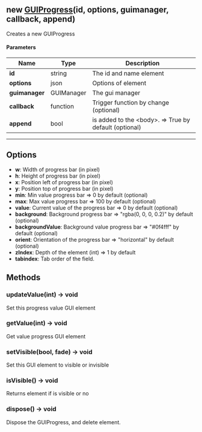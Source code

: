 ## new [GUIProgress](#)(id, options, guimanager, callback, append)
Creates a new GUIProgress

#### Parameters

| Name | Type | Description |
| --- | --- | --- |
| **id** | string | The id and name element |
| **options** | json | Options of element |
| **guimanager** | GUIManager | The gui manager |
| **callback** | function | Trigger function by change (optional) |
| **append** | bool | is added to the &lt;body&gt;. =&gt; True by default (optional) |
---

## Options

* **w**: Width of progress bar (in pixel)
* **h**: Height of progress bar (in pixel)
* **x**: Position left of progress bar (in pixel)
* **y**: Position top of progress bar (in pixel)
* **min**: Min value progress bar =&gt; 0 by default (optional)
* **max**: Max value progress bar =&gt; 100 by default (optional)
* **value**: Current value of the progress bar =&gt; 0 by default (optional)
* **background**: Background progress bar  =&gt; "rgba(0, 0, 0, 0.2)" by default (optional)
* **backgroundValue**: Background value progress bar  =&gt; "#0f4fff" by default (optional)
* **orient**: Orientation of the progress bar =&gt; "horizontal" by default (optional)
* **zIndex**: Depth of the element (int) =&gt; 1 by default
* **tabindex**: Tab order of the field.

## Methods

### updateValue(int) → void
Set this progress value GUI element

### getValue(int) → void
Get value progress GUI element

### setVisible(bool, fade) → void
Set this GUI element to visible or invisible

### isVisible() → void
Returns element if is visible or no

### dispose() → void
Dispose the GUIProgress, and delete element.
